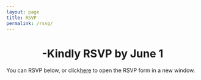 ```yaml
---
layout: page
title: RSVP
permalink: /rsvp/
---
```

<center><h1>-Kindly RSVP by June 1</h1></center>
<p>You can RSVP below, or click<a href="http://paigeandjordan.rsvpify.com">here</a> to open the RSVP form in a new window.</p>

<script type="text/javascript" src="http://app.rsvpify.com/embed/500198167" scrolling="yes"></script><script type="text/javascript" src="http://app.rsvpify.com/js/iframeResizer.min.js"></script><script type="text/javascript">iFrameResize({autoResize: true,checkOrigin: false,heightCalculationMethod: 'max', enablePublicMethods: true}, "#RSVPifyIFrame");</script>